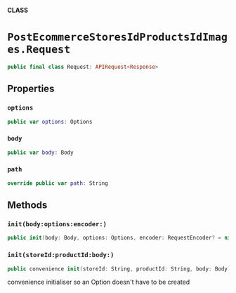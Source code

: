 **CLASS**

# `PostEcommerceStoresIdProductsIdImages.Request`

```swift
public final class Request: APIRequest<Response>
```

## Properties
### `options`

```swift
public var options: Options
```

### `body`

```swift
public var body: Body
```

### `path`

```swift
override public var path: String
```

## Methods
### `init(body:options:encoder:)`

```swift
public init(body: Body, options: Options, encoder: RequestEncoder? = nil)
```

### `init(storeId:productId:body:)`

```swift
public convenience init(storeId: String, productId: String, body: Body)
```

convenience initialiser so an Option doesn't have to be created
